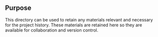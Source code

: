 ## Purpose
This directory can be used to retain any materials relevant and necessary for the project history.  These materials are retained here so they are available for collaboration and version control.
